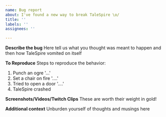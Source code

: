 ```yaml
---
name: Bug report
about: I've found a new way to break TaleSpire \o/
title: ''
labels: ''
assignees: ''

---
```


**Describe the bug**
Here tell us what you thought was meant to happen and then how TaleSpire vomited on itself

**To Reproduce**
Steps to reproduce the behavior:
1. Punch an ogre '...'
2. Set a chair on fire '....'
3. Tried to open a door '....'
4. TaleSpire crashed

**Screenshots/Videos/Twitch Clips**
These are worth their weight in gold!

**Additional context**
Unburden yourself of thoughts and musings here
